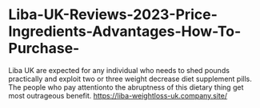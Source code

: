 # Liba-UK-Reviews-2023-Price-Ingredients-Advantages-How-To-Purchase-
Liba UK are expected for any individual who needs to shed pounds practically and exploit two or three weight decrease diet supplement pills. The people who pay attentionto the abruptness of this dietary thing get most outrageous benefit. https://liba-weightloss-uk.company.site/
